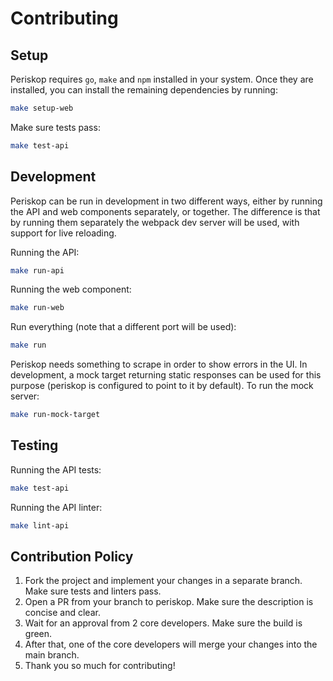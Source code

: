# Contributing

## Setup

Periskop requires `go`, `make` and `npm` installed in your system. Once they are installed, you can install the remaining dependencies by running:

```bash
make setup-web
```

Make sure tests pass:

```bash
make test-api
```

## Development

Periskop can be run in development in two different ways, either by running the API and web components separately, or together. The difference is that
by running them separately the webpack dev server will be used, with support for live reloading.

Running the API:

```bash
make run-api
```

Running the web component:

```bash
make run-web
```

Run everything (note that a different port will be used):

```bash
make run
```

Periskop needs something to scrape in order to show errors in the UI. In development, a mock target returning
static responses can be used for this purpose (periskop is configured to point to it by default). To run the mock
server:

```bash
make run-mock-target
```

## Testing

Running the API tests:

```bash
make test-api
```

Running the API linter:

```bash
make lint-api
```

## Contribution Policy

1. Fork the project and implement your changes in a separate branch. Make sure tests and linters pass.
1. Open a PR from your branch to periskop. Make sure the description is concise and clear.
1. Wait for an approval from 2 core developers. Make sure the build is green.
1. After that, one of the core developers will merge your changes into the main branch.
1. Thank you so much for contributing!
